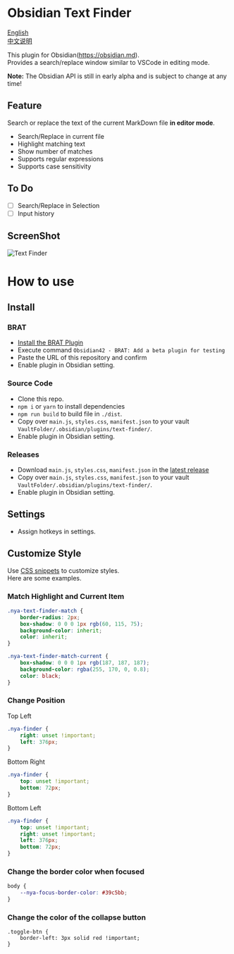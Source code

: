 # Obsidian Text Finder

[English](README.md)  
[中文说明](README-zh_CN.md)

This plugin for Obsidian(https://obsidian.md).  
Provides a search/replace window similar to VSCode in editing mode.

**Note:** The Obsidian API is still in early alpha and is subject to change at any time!

## Feature

Search or replace the text of the current MarkDown file **in editor mode**.

-   Search/Replace in current file
-   Highlight matching text
-   Show number of matches
-   Supports regular expressions
-   Supports case sensitivity

## To Do

-   [ ] Search/Replace in Selection
-   [ ] Input history

## ScreenShot

![Text Finder](https://github.com/nyable/obsidian-text-finder/blob/master/screenshot/demo.gif?raw=true)

# How to use

## Install

### BRAT

-   [Install the BRAT Plugin](https://obsidian.md/plugins?id=obsidian42-brat)
-   Execute command `Obsidian42 - BRAT: Add a beta plugin for testing`
-   Paste the URL of this repository and confirm
-   Enable plugin in Obsidian setting.

### Source Code

-   Clone this repo.
-   `npm i` or `yarn` to install dependencies
-   `npm run build` to build file in `./dist`.
-   Copy over `main.js`, `styles.css`, `manifest.json` to your vault `VaultFolder/.obsidian/plugins/text-finder/`.
-   Enable plugin in Obsidian setting.

### Releases

-   Download `main.js`, `styles.css`, `manifest.json` in the [latest release](https://github.com/nyable/obsidian-text-finder/releases/latest)
-   Copy over `main.js`, `styles.css`, `manifest.json` to your vault `VaultFolder/.obsidian/plugins/text-finder/`.
-   Enable plugin in Obsidian setting.

## Settings

-   Assign hotkeys in settings.

## Customize Style

Use [CSS snippets](https://help.obsidian.md/Extending+Obsidian/CSS+snippets) to customize styles.  
Here are some examples.

### Match Highlight and Current Item

```css
.nya-text-finder-match {
	border-radius: 2px;
	box-shadow: 0 0 0 1px rgb(60, 115, 75);
	background-color: inherit;
	color: inherit;
}

.nya-text-finder-match-current {
	box-shadow: 0 0 0 1px rgb(187, 187, 187);
	background-color: rgba(255, 170, 0, 0.8);
	color: black;
}
```

### Change Position

Top Left

```css
.nya-finder {
	right: unset !important;
	left: 376px;
}
```

Bottom Right

```css
.nya-finder {
	top: unset !important;
	bottom: 72px;
}
```

Bottom Left

```css
.nya-finder {
	top: unset !important;
	right: unset !important;
	left: 376px;
	bottom: 72px;
}
```

### Change the border color when focused

```css
body {
	--nya-focus-border-color: #39c5bb;
}
```

### Change the color of the collapse button

```
.toggle-btn {
	border-left: 3px solid red !important;
}
```
